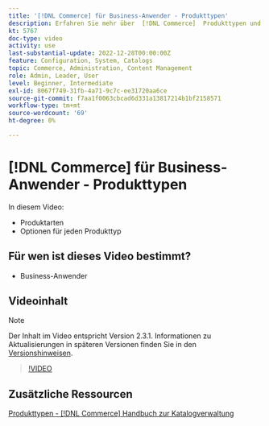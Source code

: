 ```yaml
---
title: '[!DNL Commerce] für Business-Anwender - Produkttypen'
description: Erfahren Sie mehr über  [!DNL Commerce]  Produkttypen und die jeweiligen Optionen.
kt: 5767
doc-type: video
activity: use
last-substantial-update: 2022-12-28T00:00:00Z
feature: Configuration, System, Catalogs
topic: Commerce, Administration, Content Management
role: Admin, Leader, User
level: Beginner, Intermediate
exl-id: 8067f749-31fb-4a71-9c7c-ee31720aa6ce
source-git-commit: f7aa1f0063cbcad6d331a13817214b1bf2158571
workflow-type: tm+mt
source-wordcount: '69'
ht-degree: 0%

---
```


# [!DNL Commerce] für Business-Anwender - Produkttypen

In diesem Video:

- Produktarten
- Optionen für jeden Produkttyp

## Für wen ist dieses Video bestimmt?

- Business-Anwender

## Videoinhalt

>[!NOTE]
>
>Der Inhalt im Video entspricht Version 2.3.1. Informationen zu Aktualisierungen in späteren Versionen finden Sie in den [Versionshinweisen](https://experienceleague.adobe.com/docs/commerce-operations/release/notes/overview.html).

>[!VIDEO](https://video.tv.adobe.com/v/35952?quality=12&learn=on)

## Zusätzliche Ressourcen

[Produkttypen -  [!DNL Commerce] Handbuch zur Katalogverwaltung](https://experienceleague.adobe.com/docs/commerce-admin/catalog/products/product-create.html#product-types)
